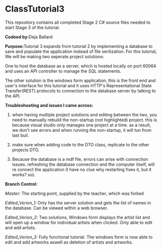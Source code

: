 # ClassTutorial3
This repository contains all completed Stage 2 C# source files needed to start Stage 3 of the tutorial.

<b>Codeed by:</b>Deja Ballard


<b>Purpose:</b>Tutorial 3 expands from tutorial 2 by implementing a database to save and populate the application instead of file serilization. For this tutorial, We will be making two seperate project solutions:

One to host the database as a server, which is hosted locally on port 60064 and uses an API controller to manage the SQL statements.

The other solution is the windows form application, this is the front end and user's interface for this tutorial and it uses HTTP's Representational State Transfer(REST) protocols to connection to the database server by talking to the API.


<b>Troubleshooting and issues I came across:</b>

1) when having multiple project solutions and editing between the two, you need to manually rebuild the non-startup (not highlighted) project. this is because visual studio only manages one project at a time. as a result,  we don't see errors and when running the non-startup, it will tun from last buil.

2) make sure when adding code to the DTO class, replicate to the other projects DTO.

3) Because the database is a mdf file, errors can arise with connection issues. refreshing the database connection and the computer itself, will re connect the application (I have no clue why restarting fixes it, but it works? so).


<B>Branch Control:</B>

<i>Master:</i> The starting point, supplied by the teacher, which was forked

<i>Edited_Verion_1:</i> Only has the server solution and gets the list of names in the database. Can be viewed within a web browser.

<i>Edited_Verion_2:</i> Two solutions, Windows form displays the artist list and will open up a window for individual artists when clicked. Only able to edit and add artists.

<i>Edited_Verion_3:</i> Fully functional tutorial. The windows form is now able to edit and add artworks aswell as deletion of artists and artworks.


